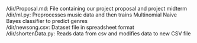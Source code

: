 /dir/Proposal.md: File containing our project proposal and project midterm <br>
/dir/ml.py: Preprocesses music data and then trains Multinomial Naive Bayes classifier to predict genres <br>
/dir/newsong.csv: Dataset file in spreadsheet format <br>
/dir/shortenData.py: Reads data from csv and modifies data to new CSV file <br>

